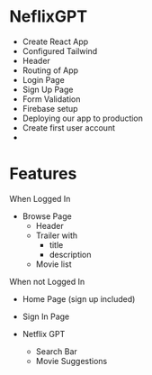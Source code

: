 # NeflixGPT

- Create React App
- Configured Tailwind
- Header
- Routing of App
- Login Page
- Sign Up Page
- Form Validation
- Firebase setup
- Deploying our app to production
- Create first user account
-

# Features
When Logged In
- Browse Page
  - Header
  - Trailer with
    - title
    - description
  - Movie list

When not Logged In
- Home Page (sign up included)
- Sign In Page

- Netflix GPT
  - Search Bar
  - Movie Suggestions
